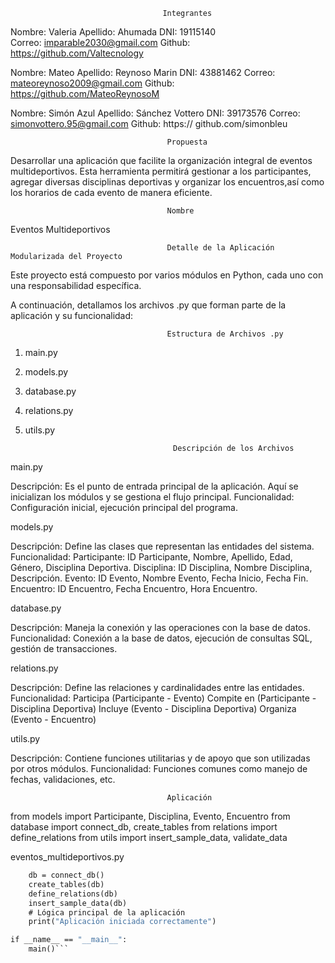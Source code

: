                                       Integrantes
Nombre: Valeria
Apellido: Ahumada
DNI: 19115140  
Correo: imparable2030@gmail.com
Github: https://github.com/Valtecnology

Nombre: Mateo
Apellido: Reynoso Marin
DNI: 43881462
Correo: mateoreynoso2009@gmail.com
Github: https://github.com/MateoReynosoM

Nombre: Simón Azul
Apellido: Sánchez Vottero
DNI: 39173576
Correo: simonvottero.95@gmail.com
Github: https:// github.com/simonbleu 

                                       Propuesta 
                                       
 Desarrollar una aplicación que facilite la organización integral de eventos multideportivos.
 Esta herramienta permitirá gestionar a los participantes, agregar diversas disciplinas deportivas y 
 organizar los encuentros,así como los horarios de cada evento de manera eficiente.
 

                                       Nombre

Eventos Multideportivos                                         

                                                                      
                                       Detalle de la Aplicación Modularizada del Proyecto
                                    
Este proyecto está compuesto por varios módulos en Python, cada uno con una responsabilidad específica. 

A continuación, detallamos los archivos .py que forman parte de la aplicación y su funcionalidad:

                                       
                                       Estructura de Archivos .py

1. main.py

2. models.py

3. database.py

4. relations.py
 
5. utils.py


                                        Descripción de los Archivos

main.py

Descripción: Es el punto de entrada principal de la aplicación. Aquí se inicializan los módulos y se gestiona el flujo principal.
Funcionalidad: Configuración inicial, ejecución principal del programa.

models.py

Descripción: Define las clases que representan las entidades del sistema.
Funcionalidad:
Participante: ID Participante, Nombre, Apellido, Edad, Género, Disciplina Deportiva.
Disciplina: ID Disciplina, Nombre Disciplina, Descripción.
Evento: ID Evento, Nombre Evento, Fecha Inicio, Fecha Fin.
Encuentro: ID Encuentro, Fecha Encuentro, Hora Encuentro.

database.py

Descripción: Maneja la conexión y las operaciones con la base de datos.
Funcionalidad: Conexión a la base de datos, ejecución de consultas SQL, gestión de transacciones.

relations.py

Descripción: Define las relaciones y cardinalidades entre las entidades.
Funcionalidad:
Participa (Participante - Evento)
Compite en (Participante - Disciplina Deportiva)
Incluye (Evento - Disciplina Deportiva)
Organiza (Evento - Encuentro)

utils.py

Descripción: Contiene funciones utilitarias y de apoyo que son utilizadas por otros módulos.
Funcionalidad: Funciones comunes como manejo de fechas, validaciones, etc.

                                       
                                       Aplicación

from models import Participante, Disciplina, Evento, Encuentro
from database import connect_db, create_tables
from relations import define_relations
from utils import insert_sample_data, validate_data

eventos_multideportivos.py

```def main():
    db = connect_db()
    create_tables(db)
    define_relations(db)
    insert_sample_data(db)
    # Lógica principal de la aplicación
    print("Aplicación iniciada correctamente")

if __name__ == "__main__":
    main()```












